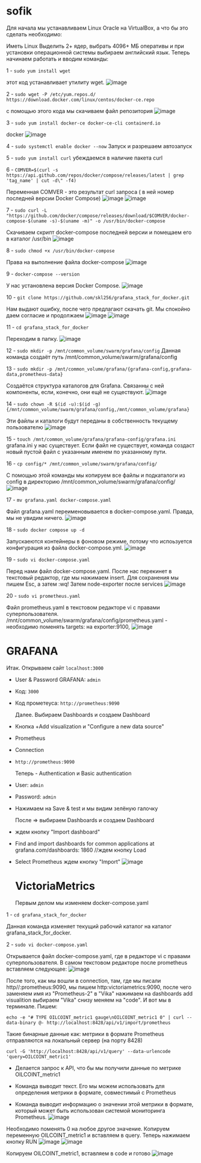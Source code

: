 # sofik
Для начала мы устанавливаем Linux Oracle на VirtualBox, а что бы это сделать необходимо:

Иметь Linux Выделить 2+ ядер, выбрать 4096+ МБ оперативы и при установки операционной системы выбираем английский язык.
Теперь начинаем работать и вводим команды:

1 - `sudo yum install wget` 

этот код устанавливает утилиту wget.
![image](https://github.com/user-attachments/assets/5d99b507-3d65-4e14-a6ec-f33a1c3017d2)

2 - `sudo wget -P /etc/yum.repos.d/ https://download.docker.com/linux/centos/docker-ce.repo`

с помощью этого кода мы скачиваем файл репозитория
![image](https://github.com/user-attachments/assets/49a3b379-9308-4158-ad95-4750834271fe)

3 - `sudo yum install docker-ce docker-ce-cli containerd.io`

docker
![image](https://github.com/user-attachments/assets/4ab268c1-0047-4747-ab34-e92b518ff72a)

4 - `sudo systemctl enable docker --now`
Запуск и разрешаем автозапуск

5 - `sudo yum install curl`
убеждаемся в наличие пакета curl

6 - `COMVER=$(curl -s https://api.github.com/repos/docker/compose/releases/latest | grep 'tag_name' | cut -d\" -f4)`

Переменная COMVER - это результат curl запроса ( в ней номер последней версии Docker Compose)
![image](https://github.com/user-attachments/assets/5b086411-24a3-4b10-a7cd-0e4eeca64a12)
![image](https://github.com/user-attachments/assets/c5aa773c-044a-4afc-a54d-38575c91d193)

7 - `sudo curl -L "https://github.com/docker/compose/releases/download/$COMVER/docker-compose-$(uname -s)-$(uname -m)" -o /usr/bin/docker-compose`

Скачиваем скрипт docker-compose последней версии и помещаем его в каталог /usr/bin
![image](https://github.com/user-attachments/assets/7bd45598-3475-4d13-a9d3-26d7a7f46511)

8 - `sudo chmod +x /usr/bin/docker-compose`

Права на выполнение файла docker-compose
![image](https://github.com/user-attachments/assets/6a8f8417-a3c1-4d1e-bf04-79b546a05ed8)

9 - `docker-compose --version`

У нас установлена версия Docker Compose.
![image](https://github.com/user-attachments/assets/2a545530-9c81-436a-ba7e-de1be279474c)

10 - `git clone https://github.com/skl256/grafana_stack_for_docker.git`

Нам выдают ошибку, после чего предлагают скачать git. Мы спокойно даем согласие и продолжаем
![image](https://github.com/user-attachments/assets/ca37bb1f-b650-4387-ab17-adefbb5cd9b9)
![image](https://github.com/user-attachments/assets/e8ce385a-6451-44e0-b209-f0626093b5aa)

11 - `cd grafana_stack_for_docker`

Переходим в папку.
![image](https://github.com/user-attachments/assets/3b05ae98-94c4-49c0-bdac-7e84d9409232)

12 - `sudo mkdir -p /mnt/common_volume/swarm/grafana/config`
Данная команда создаёт путь /mnt/common_volume/swarm/grafana/config

13 - `sudo mkdir -p /mnt/common_volume/grafana/{grafana-config,grafana-data,prometheus-data}`

Создаётся структура каталогов для Grafana. Связанны с ней компоненты, если, конечно, они ещё не существуют.
![image](https://github.com/user-attachments/assets/02f883ee-cda5-42d0-9285-1d8cb5dc9f33)

14 - `sudo chown -R $(id -u):$(id -g) {/mnt/common_volume/swarm/grafana/config,/mnt/common_volume/grafana}`

Эти файлы и каталоги будут переданы в собственность текущему пользователю
![image](https://github.com/user-attachments/assets/39431cb6-8bbe-435f-9761-0e7919fe7340)

15 - `touch /mnt/common_volume/grafana/grafana-config/grafana.ini`
grafana.ini у нас существует. Если файл не существует, команда создаст новый пустой файл с указанным именем по указанному пути.

16 - `cp config/* /mnt/common_volume/swarm/grafana/config/`

С помощью этой команды мы копируем все файлы и подкаталоги из config в директорию /mnt/common_volume/swarm/grafana/config/
![image](https://github.com/user-attachments/assets/caf5d183-35f8-4b93-a806-d0d5a0d35f5a)

17 - `mv grafana.yaml docker-compose.yaml`

Файл grafana.yaml переименовывается в docker-compose.yaml. Правда, мы не увидим ничего.
![image](https://github.com/user-attachments/assets/fd29a713-63ba-4c28-9ba9-4289b50fe6e9)

18 - `sudo docker compose up -d`

Запускаеются контейнеры в фоновом режиме, потому что испоьзуется конфигурация из файла docker-compose.yml.
![image](https://github.com/user-attachments/assets/1f4c545b-fd2a-4501-81cb-6efde87280f5)

19 - `sudo vi docker-compose.yaml`

Перед нами файл docker-compose.yaml. После нас перекинет в текстовый редактор, где мы нажимаем insert. Для сохранения мы пишем Esc, а затем :wq! Затем node-exporter после services
![image](https://github.com/user-attachments/assets/d363e965-9e32-4348-8de6-c719fade3f15)

20 - `sudo vi prometheus.yaml`

Файл prometheus.yaml в текстовом редакторе vi с правами суперпользователя.
/mnt/common_volume/swarm/grafana/config/prometheus.yaml - необходимо поменять targets: на exporter:9100,
![image](https://github.com/user-attachments/assets/f2cb1bb3-ee18-46d3-8594-2dbe7c06439d)

# GRAFANA
Итак. Открываем сайт `localhost:3000`
- User & Password GRAFANA: `admin`
- Код: `3000`
- Код прометеуса: `http://prometheus:9090`
  
  Далее. Выбираем Dashboards и создаем Dashboard
- Кнопка +Add visualization и "Configure a new data source"
- Prometheus
- Connection
- `http://prometheus:9090`
  
  Теперь - Authentication и Basic authentication
- User: `admin`
- Password: `admin`
- Нажимаем на Save & test и мы видим зелёную галочку
  
  После => выбираем Dashboards и создаем Dashboard
- ждем кнопку "Import dashboard"
- Find and import dashboards for common applications at grafana.com/dashboards: 1860 //ждем кнопку Load
- Select Prometheus ждем кнопку "Import"
  ![image](https://github.com/user-attachments/assets/e24d84ef-c301-427e-9303-41bafb3a2af5)

  # VictoriaMetrics
  Первым делом мы изменяем docker-compose.yaml

 1 - `cd grafana_stack_for_docker`
  
  Данная команда изменяет текущий рабочий каталог на каталог grafana_stack_for_docker.

  2 - `sudo vi docker-compose.yaml`

  Открывается файл docker-compose.yaml, где в редакторе vi с правами суперпользователя.
  В самом текстовом редакторе после prometheus вставляем следующее:
  ![image](https://github.com/user-attachments/assets/603e0b7f-75c6-4637-b445-a0b580df9f11)
  
  После того, как мы вошли в connection, там, где мы писали http//:prometheus:9090, мы пишем http:victoriametrics:9090, после чего заменяем имя из "Prometheus-2" в "Vika" нажимаем на dashboards add visualition выбираем "Vika" снизу меняем на "code". И вот мы в терминале. Пишем:

  `echo -e "# TYPE OILCOINT_metric1 gauge\nOILCOINT_metric1 0" | curl --data-binary @- http://localhost:8428/api/v1/import/prometheus`

  Такие бинарные данные как: метрики в формате Prometheus отправляются на локальный сервер (на порту 8428)
  
   `curl -G 'http://localhost:8428/api/v1/query' --data-urlencode 'query=OILCOINT_metric1'`

- Делается запрос к API, что бы мы получили данные по метрике OILCOINT_metric1

- Команда выводит текст. Его мы можем использовать для определения метрики в формате, совместимый с Prometheus

- Команда выводит информацию о значении этой метрики в формате, который может быть использован системой мониторинга Prometheus.
  ![image](https://github.com/user-attachments/assets/c2434d09-41f4-411a-91dd-70e0976678c4)

Необходимо поменять 0 на любое другое значение. Копируем переменную OILCOINT_metric1 и вставляем в query. Теперь нажимаем кнопку RUN 
![image](https://github.com/user-attachments/assets/e0f139a7-e938-47af-adec-72eeab58c109)
![image](https://github.com/user-attachments/assets/3a81887f-75ad-43bb-8ff1-ed4ed5e18822)

Копируем OILCOINT_metric1, вставляем в code и готово
![image](https://github.com/user-attachments/assets/7009229d-a3fc-46fa-99fe-39db2c9c8dae)



  













